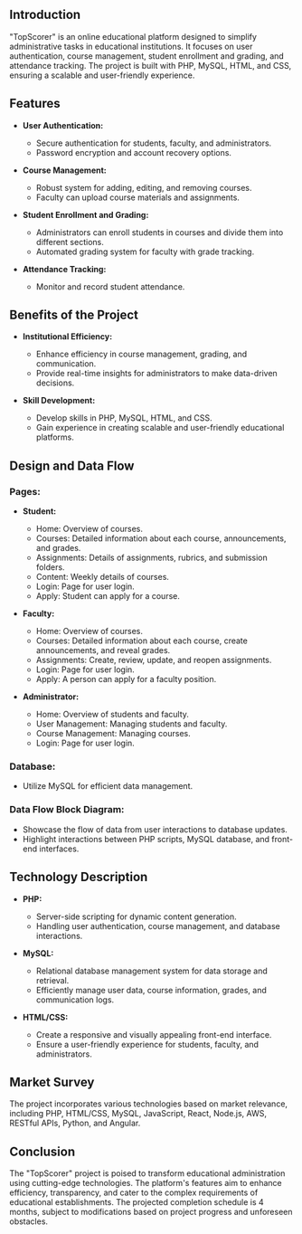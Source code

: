 ## Introduction

"TopScorer" is an online educational platform designed to simplify administrative tasks in educational institutions. It focuses on user authentication, course management, student enrollment and grading, and attendance tracking. The project is built with PHP, MySQL, HTML, and CSS, ensuring a scalable and user-friendly experience.

## Features

- **User Authentication:**
  - Secure authentication for students, faculty, and administrators.
  - Password encryption and account recovery options.

- **Course Management:**
  - Robust system for adding, editing, and removing courses.
  - Faculty can upload course materials and assignments.

- **Student Enrollment and Grading:**
  - Administrators can enroll students in courses and divide them into different sections.
  - Automated grading system for faculty with grade tracking.

- **Attendance Tracking:**
  - Monitor and record student attendance.

## Benefits of the Project

- **Institutional Efficiency:**
  - Enhance efficiency in course management, grading, and communication.
  - Provide real-time insights for administrators to make data-driven decisions.

- **Skill Development:**
  - Develop skills in PHP, MySQL, HTML, and CSS.
  - Gain experience in creating scalable and user-friendly educational platforms.

## Design and Data Flow

### Pages:

- **Student:**
  - Home: Overview of courses.
  - Courses: Detailed information about each course, announcements, and grades.
  - Assignments: Details of assignments, rubrics, and submission folders.
  - Content: Weekly details of courses.
  - Login: Page for user login.
  - Apply: Student can apply for a course.

- **Faculty:**
  - Home: Overview of courses.
  - Courses: Detailed information about each course, create announcements, and reveal grades.
  - Assignments: Create, review, update, and reopen assignments.
  - Login: Page for user login.
  - Apply: A person can apply for a faculty position.

- **Administrator:**
  - Home: Overview of students and faculty.
  - User Management: Managing students and faculty.
  - Course Management: Managing courses.
  - Login: Page for user login.

### Database:

- Utilize MySQL for efficient data management.

### Data Flow Block Diagram:

- Showcase the flow of data from user interactions to database updates.
- Highlight interactions between PHP scripts, MySQL database, and front-end interfaces.

## Technology Description

- **PHP:**
  - Server-side scripting for dynamic content generation.
  - Handling user authentication, course management, and database interactions.

- **MySQL:**
  - Relational database management system for data storage and retrieval.
  - Efficiently manage user data, course information, grades, and communication logs.

- **HTML/CSS:**
  - Create a responsive and visually appealing front-end interface.
  - Ensure a user-friendly experience for students, faculty, and administrators.

## Market Survey

The project incorporates various technologies based on market relevance, including PHP, HTML/CSS, MySQL, JavaScript, React, Node.js, AWS, RESTful APIs, Python, and Angular.

## Conclusion

The "TopScorer" project is poised to transform educational administration using cutting-edge technologies. The platform's features aim to enhance efficiency, transparency, and cater to the complex requirements of educational establishments. The projected completion schedule is 4 months, subject to modifications based on project progress and unforeseen obstacles.
